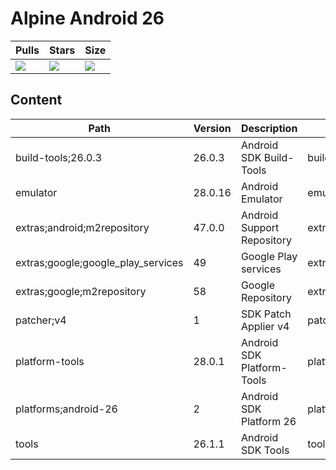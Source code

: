 # Alpine Android 26

| Pulls | Stars | Size |
| ----- | ----- | ---- |
| [![](https://img.shields.io/docker/pulls/alvrme/alpine-android.svg)](https://hub.docker.com/r/alvrme/alpine-android/) | [![](https://img.shields.io/docker/stars/alvrme/alpine-android.svg)](https://hub.docker.com/r/alvrme/alpine-android/) | [![](https://images.microbadger.com/badges/image/alvrme/alpine-android:android-26.svg)](https://microbadger.com/images/alvrme/alpine-android:android-26) |

## Content
Path                               | Version | Description                | Location
-------                            | ------- | -------                    | -------
build-tools;26.0.3                 | 26.0.3  | Android SDK Build-Tools    | build-tools/26.0.3/
emulator                           | 28.0.16 | Android Emulator           | emulator/
extras;android;m2repository        | 47.0.0  | Android Support Repository | extras/android/m2repository/
extras;google;google_play_services | 49      | Google Play services       | extras/google/google_play_services/
extras;google;m2repository         | 58      | Google Repository          | extras/google/m2repository/
patcher;v4                         | 1       | SDK Patch Applier v4       | patcher/v4/
platform-tools                     | 28.0.1  | Android SDK Platform-Tools | platform-tools/
platforms;android-26               | 2       | Android SDK Platform 26    | platforms/android-26/
tools                              | 26.1.1  | Android SDK Tools          | tools/